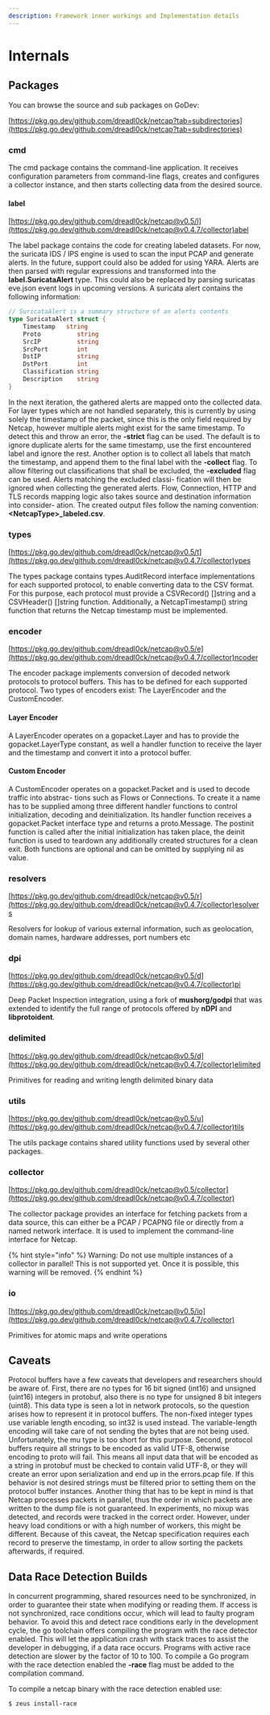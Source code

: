 ```yaml
---
description: Framework inner workings and Implementation details
---
```


# Internals

## Packages

You can browse the source and sub packages on GoDev:

[https://pkg.go.dev/github.com/dreadl0ck/netcap?tab=subdirectories](https://pkg.go.dev/github.com/dreadl0ck/netcap?tab=subdirectories)

### cmd

The cmd package contains the command-line application. It receives configuration parameters from command-line flags, creates and configures a collector instance, and then starts collecting data from the desired source.

#### label

[https://pkg.go.dev/github.com/dreadl0ck/netcap@v0.5/l](https://pkg.go.dev/github.com/dreadl0ck/netcap@v0.4.7/collector)abel

The label package contains the code for creating labeled datasets. For now, the suricata IDS / IPS engine is used to scan the input PCAP and generate alerts. In the future, support could also be added for using YARA. Alerts are then parsed with regular expressions and transformed into the **label.SuricataAlert** type. This could also be replaced by parsing suricatas eve.json event logs in upcoming versions. A suricata alert contains the following information:

```go
// SuricataAlert is a summary structure of an alerts contents
type SuricataAlert struct {
    Timestamp   string
    Proto          string
    SrcIP          string
    SrcPort        int
    DstIP          string
    DstPort        int
    Classification string
    Description    string
}
```

In the next iteration, the gathered alerts are mapped onto the collected data. For layer types which are not handled separately, this is currently by using solely the timestamp of the packet, since this is the only field required by Netcap, however multiple alerts might exist for the same timestamp. To detect this and throw an error, the **-strict** flag can be used. The default is to ignore duplicate alerts for the same timestamp, use the first encountered label and ignore the rest. Another option is to collect all labels that match the timestamp, and append them to the final label with the **-collect** flag. To allow filtering out classifications that shall be excluded, the **-excluded** flag can be used. Alerts matching the excluded classi- fication will then be ignored when collecting the generated alerts. Flow, Connection, HTTP and TLS records mapping logic also takes source and destination information into consider- ation. The created output files follow the naming convention: **&lt;NetcapType&gt;\_labeled.csv**.

### types

[https://pkg.go.dev/github.com/dreadl0ck/netcap@v0.5/t](https://pkg.go.dev/github.com/dreadl0ck/netcap@v0.4.7/collector)ypes

The types package contains types.AuditRecord interface implementations for each supported protocol, to enable converting data to the CSV format. For this purpose, each protocol must provide a CSVRecord\(\) \[\]string and a CSVHeader\(\) \[\]string function. Additionally, a NetcapTimestamp\(\) string function that returns the Netcap timestamp must be implemented.

### encoder

[https://pkg.go.dev/github.com/dreadl0ck/netcap@v0.5/e](https://pkg.go.dev/github.com/dreadl0ck/netcap@v0.4.7/collector)ncoder

The encoder package implements conversion of decoded network protocols to protocol buffers. This has to be defined for each supported protocol. Two types of encoders exist: The LayerEncoder and the CustomEncoder.

#### Layer Encoder

A LayerEncoder operates on a gopacket.Layer and has to provide the gopacket.LayerType constant, as well a handler function to receive the layer and the timestamp and convert it into a protocol buffer.

#### Custom Encoder

A CustomEncoder operates on a gopacket.Packet and is used to decode traffic into abstrac- tions such as Flows or Connections. To create it a name has to be supplied among three different handler functions to control initialization, decoding and deinitialization. Its handler function receives a gopacket.Packet interface type and returns a proto.Message. The postinit function is called after the initial initialization has taken place, the deinit function is used to teardown any additionally created structures for a clean exit. Both functions are optional and can be omitted by supplying nil as value.

### resolvers

[https://pkg.go.dev/github.com/dreadl0ck/netcap@v0.5/r](https://pkg.go.dev/github.com/dreadl0ck/netcap@v0.4.7/collector)esolvers

Resolvers for lookup of various external information, such as geolocation, domain names, hardware addresses, port numbers etc

### dpi

[https://pkg.go.dev/github.com/dreadl0ck/netcap@v0.5/d](https://pkg.go.dev/github.com/dreadl0ck/netcap@v0.4.7/collector)pi

Deep Packet Inspection integration, using a fork of **mushorg/godpi** that was extended to identify the full range of protocols offered by **nDPI** and **libprotoident**.

### delimited

[https://pkg.go.dev/github.com/dreadl0ck/netcap@v0.5/d](https://pkg.go.dev/github.com/dreadl0ck/netcap@v0.4.7/collector)elimited

Primitives for reading and writing length delimited binary data

### utils

[https://pkg.go.dev/github.com/dreadl0ck/netcap@v0.5/u](https://pkg.go.dev/github.com/dreadl0ck/netcap@v0.4.7/collector)tils

The utils package contains shared utility functions used by several other packages.

### collector

[https://pkg.go.dev/github.com/dreadl0ck/netcap@v0.5/collector](https://pkg.go.dev/github.com/dreadl0ck/netcap@v0.4.7/collector)

The collector package provides an interface for fetching packets from a data source, this can either be a PCAP / PCAPNG file or directly from a named network interface. It is used to implement the command-line interface for Netcap.

{% hint style="info" %}
Warning: Do not use multiple instances of a collector in parallel! This is not supported yet. Once it is possible, this warning will be removed.
{% endhint %}

### io

[https://pkg.go.dev/github.com/dreadl0ck/netcap@v0.5/io](https://pkg.go.dev/github.com/dreadl0ck/netcap@v0.4.7/collector)

Primitives for atomic maps and write operations

## Caveats

Protocol buffers have a few caveats that developers and researchers should be aware of. First, there are no types for 16 bit signed \(int16\) and unsigned \(uint16\) integers in protobuf, also there is no type for unsigned 8 bit integers \(uint8\). This data type is seen a lot in network protocols, so the question arises how to represent it in protocol buffers. The non-fixed integer types use variable length encoding, so int32 is used instead. The variable-length encoding will take care of not sending the bytes that are not being used. Unfortunately, the mu type is too short for this purpose. Second, protocol buffers require all strings to be encoded as valid UTF-8, otherwise encoding to proto will fail. This means all input data that will be encoded as a string in protobuf must be checked to contain valid UTF-8, or they will create an error upon serialization and end up in the errors.pcap file. If this behavior is not desired strings must be filtered prior to setting them on the protocol buffer instances. Another thing that has to be kept in mind is that Netcap processes packets in parallel, thus the order in which packets are written to the dump file is not guaranteed. In experiments, no mixup was detected, and records were tracked in the correct order. However, under heavy load conditions or with a high number of workers, this might be different. Because of this caveat, the Netcap specification requires each record to preserve the timestamp, in order to allow sorting the packets afterwards, if required.

## Data Race Detection Builds

In concurrent programming, shared resources need to be synchronized, in order to guarantee their state when modifying or reading them. If access is not synchronized, race conditions occur, which will lead to faulty program behavior. To avoid this and detect race conditions early in the development cycle, the go toolchain offers compiling the program with the race detector enabled. This will let the application crash with stack traces to assist the developer in debugging, if a data race occurs. Programs with active race detection are slower by the factor of 10 to 100. To compile a Go program with the race detection enabled the **-race** flag must be added to the compilation command.

To compile a netcap binary with the race detection enabled use:

```text
$ zeus install-race
```

